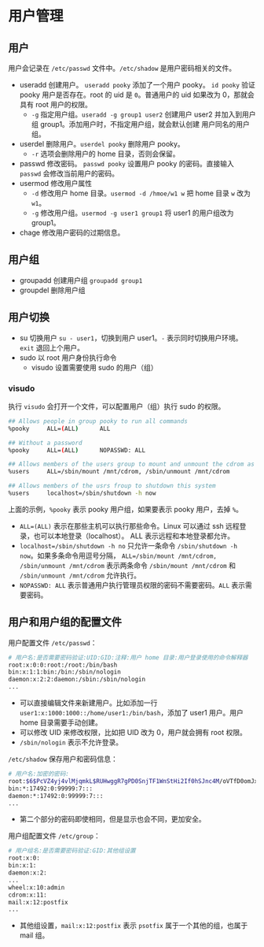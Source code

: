 # 用户管理

## 用户

用户会记录在 `/etc/passwd` 文件中。`/etc/shadow` 是用户密码相关的文件。

- useradd 创建用户。 `useradd pooky` 添加了一个用户 pooky。 `id pooky` 验证 pooky 用户是否存在。root 的 uid 是 `0`。普通用户的 uid 如果改为 0，那就会具有 root 用户的权限。
  - `-g` 指定用户组。`useradd -g group1 user2` 创建用户 user2 并加入到用户组 group1。添加用户时，不指定用户组，就会默认创建
  用户同名的用户组。
- userdel 删除用户。`userdel pooky` 删除用户 pooky。
  - `-r` 选项会删除用户的 home 目录，否则会保留。
- passwd 修改密码。 `passwd pooky` 设置用户 pooky 的密码。直接输入 `passwd` 会修改当前用户的密码。
- usermod 修改用户属性
  - `-d` 修改用户 home 目录。`usermod -d /hmoe/w1 w` 把 home 目录 `w` 改为 `w1`。
  - `-g` 修改用户组。`usermod -g user1 group1` 将 user1 的用户组改为 group1。
- chage 修改用户密码的过期信息。

## 用户组

- groupadd 创建用户组 `groupadd group1`
- groupdel 删除用户组
  
## 用户切换

- su 切换用户 `su - user1`，切换到用户 user1。`-` 表示同时切换用户环境。`exit` 退回上个用户。
- sudo 以 root 用户身份执行命令
  - visudo 设置需要使用 sudo 的用户（组）

### visudo

执行 `visudo` 会打开一个文件，可以配置用户（组）执行 sudo 的权限。

```bash
## Allows people in group pooky to run all commands
%pooky     ALL=(ALL)      ALL

## Without a password
%pooky     ALL=(ALL)      NOPASSWD: ALL

## Allows members of the users group to mount and unmount the cdrom as root
%users     ALL=/sbin/mount /mnt/cdrom, /sbin/unmount /mnt/cdrom

## Allows members of the usrs froup to shutdown this system
%users     localhost=/sbin/shutdown -h now
```

上面的示例，`%pooky` 表示 pooky 用户组，如果要表示 pooky 用户，去掉 `%`。

- `ALL=(ALL)` 表示在那些主机可以执行那些命令。Linux 可以通过 ssh 远程登录，也可以本地登录（localhost）。
ALL 表示远程和本地登录都允许。
- `localhost=/sbin/shutdown -h no` 只允许一条命令 `/sbin/shutdown -h now`。如果多条命令用逗号分隔，
`ALL=/sbin/mount /mnt/cdrom, /sbin/unmount /mnt/cdrom` 表示两条命令 `/sbin/mount /mnt/cdrom`
和 `/sbin/unmount /mnt/cdrom` 允许执行。
- `NOPASSWD: ALL` 表示普通用户执行管理员权限的密码不需要密码。`ALL` 表示需要密码。

## 用户和用户组的配置文件

用户配置文件 `/etc/passwd`：

```bash
# 用户名:是否需要密码验证:UID:GID:注释:用户 home 目录:用户登录使用的命令解释器
root:x:0:0:root:/root:/bin/bash
bin:x:1:1:bin:/bin:/sbin/nologin
daemon:x:2:2:daemon:/sbin:/sbin/nologin
...
```

- 可以直接编辑文件来新建用户。比如添加一行 `user1:x:1000:1000::/home/user1:/bin/bash`，添加了 user1 用户。用户 home
目录需要手动创建。
- 可以修改 UID 来修改权限，比如把 UID 改为 0，用户就会拥有 root 权限。
- `/sbin/nologin` 表示不允许登录。

`/etc/shadow` 保存用户和密码信息：

```bash
# 用户名:加密的密码:
root:$6$PcVZ4yj4vlMjqmkL$RUHwggR7gPD0SnjTF1WnStHi2If0hSJnc4M/oVTfD0omJxVGhQgnQhBKRNPiwcBSeL72IerSphnEVdaomgjx./::0:99999:7:::
bin:*:17492:0:99999:7:::
daemon:*:17492:0:99999:7:::
...
```

- 第二个部分的密码即使相同，但是显示也会不同，更加安全。

用户组配置文件 `/etc/group`：

```bash
# 用户组名:是否需要密码验证:GID:其他组设置
root:x:0:
bin:x:1:
daemon:x:2:
...
wheel:x:10:admin
cdrom:x:11:
mail:x:12:postfix
...
```

- 其他组设置，`mail:x:12:postfix` 表示 `psotfix` 属于一个其他的组，也属于 mail 组。
